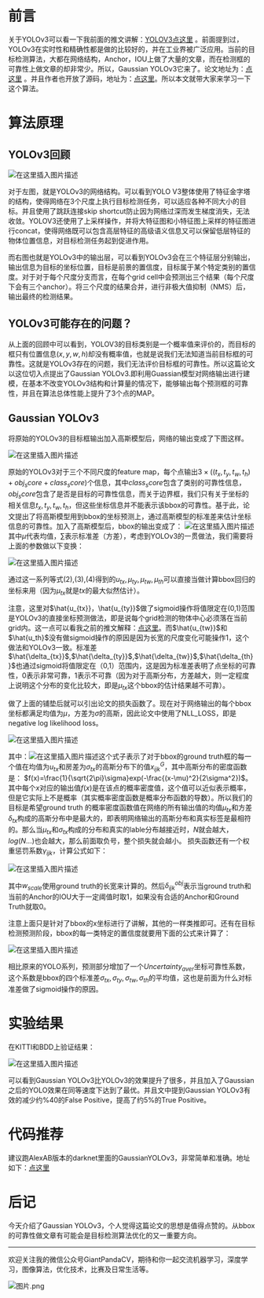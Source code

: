 # 前言
关于YOLOv3可以看一下我前面的推文讲解：[YOLOV3点这里](https://mp.weixin.qq.com/s/Rgw4mgwaYpQ00WAI26uiiw) 。前面提到过，YOLOv3在实时性和精确性都是做的比较好的，并在工业界被广泛应用。当前的目标检测算法，大都在网络结构，Anchor，IOU上做了大量的文章，而在检测框的可靠性上做文章的却非常少。所以，Gaussian YOLOv3它来了。论文地址为：[点这里](https://arxiv.org/abs/1904.04620) 。并且作者也开放了源码，地址为：[点这里](https://github.com/jwchoi384/Gaussian_YOLOv3)。所以本文就带大家来学习一下这个算法。
# 算法原理
## YOLOv3回顾

![在这里插入图片描述](https://img-blog.csdnimg.cn/20191207201619999.png?x-oss-process=image/watermark,type_ZmFuZ3poZW5naGVpdGk,shadow_10,text_aHR0cHM6Ly9ibG9nLmNzZG4ubmV0L2p1c3Rfc29ydA==,size_16,color_FFFFFF,t_70)

对于左图，就是YOLOv3的网络结构。可以看到YOLO V3整体使用了特征金字塔的结构，使得网络在3个尺度上执行目标检测任务，可以适应各种不同大小的目标。并且使用了跳跃连接skip shortcut防止因为网络过深而发生梯度消失，无法收敛。YOLOV3还使用了上采样操作，并将大特征图和小特征图上采样的特征图进行concat，使得网络既可以包含高层特征的高级语义信息又可以保留低层特征的物体位置信息，对目标检测任务起到促进作用。

而右图也就是YOLOv3中的输出层，可以看到YOLOv3会在三个特征层分别输出，输出信息为目标的坐标位置，目标是前景的置信度，目标属于某个特定类别的置信度。对于对于每个尺度分支而言，在每个grid cell中会预测出三个结果（每个尺度下会有三个anchor）。将三个尺度的结果合并，进行非极大值抑制（NMS）后，输出最终的检测结果。

## YOLOv3可能存在的问题？
从上面的回顾中可以看到，YOLOV3的目标类别是一个概率值来评价的，而目标的框只有位置信息$(x,y,w,h)$却没有概率值，也就是说我们无法知道当前目标框的可靠性。这就是YOLOv3存在的问题，我们无法评价目标框的可靠性。所以这篇论文以这位切入点提出了Gaussian YOLOv3.即利用Guassian模型对网络输出进行建模，在基本不改变YOLOv3结构和计算量的情况下，能够输出每个预测框的可靠性，并且在算法总体性能上提升了3个点的MAP。

## Gaussian YOLOv3
将原始的YOLOv3的目标框输出加入高斯模型后，网络的输出变成了下图这样。

![在这里插入图片描述](https://img-blog.csdnimg.cn/20191207221330873.png?x-oss-process=image/watermark,type_ZmFuZ3poZW5naGVpdGk,shadow_10,text_aHR0cHM6Ly9ibG9nLmNzZG4ubmV0L2p1c3Rfc29ydA==,size_16,color_FFFFFF,t_70)

原始的YOLOv3对于三个不同尺度的feature map，每个点输出$3\times ((t_x, t_y, t_w, t_h) + obj_score + class_score)$个信息，其中$class_score$包含了类别的可靠性信息，$obj_score$包含了是否是目标的可靠性信息，而关于边界框，我们只有关于坐标的相关信息$t_x,t_y,t_w,t_h$，但这些坐标信息并不能表示该bbox的可靠性。基于此，论文提出了将高斯模型用到bbox的坐标预测上，通过高斯模型的标准差来估计坐标信息的可靠性。加入了高斯模型后，bbox的输出变成了：
![在这里插入图片描述](https://img-blog.csdnimg.cn/20191208141229743.png)其中$\mu$代表均值，$\sum$表示标准差（方差），考虑到YOLOv3的一贯做法，我们需要将上面的参数做以下变换：

![在这里插入图片描述](https://img-blog.csdnimg.cn/20191208141519710.png?x-oss-process=image/watermark,type_ZmFuZ3poZW5naGVpdGk,shadow_10,text_aHR0cHM6Ly9ibG9nLmNzZG4ubmV0L2p1c3Rfc29ydA==,size_16,color_FFFFFF,t_70)

通过这一系列等式(2),(3),(4)得到的$u_{tx},\mu_{ty},\mu_{tw},\mu_{th}$可以直接当做计算bbox回归的坐标来用（因为$\mu_{tx}$就是$tx$的最大似然估计）。

注意，这里对$\hat{u_{tx}}，\hat{u_{ty}}$做了sigmoid操作将值限定在(0,1)范围是YOLOv3的直接坐标预测做法，即是说每个grid检测的物体中心必须落在当前grid内。这一点可以看我之前的推文解释：[点这里](https://mp.weixin.qq.com/s/UHSHdGL3GucmUozglmZESw)。而$\hat{u_{tw}}$和$\hat{u_th}$没有做sigmoid操作的原因是因为长宽的尺度变化可能操作1，这个做法和YOLOv3一致。标准差$\hat{\delta_{tx}}$,$\hat{\delta_{ty}}$,$\hat{\delta_{tw}}$,$\hat{\delta_{th}}$也通过sigmoid将值限定在（0,1）范围内，这是因为标准差表明了点坐标的可靠性，0表示非常可靠，1表示不可靠（因为对于高斯分布，方差越大，则一定程度上说明这个分布的变化比较大，即是$\mu_{tx}$这个bbox的估计结果越不可靠）。

做了上面的铺垫后就可以引出论文的损失函数了。现在对于网络输出的每个bbox坐标都满足均值为$\mu$，方差为$\sigma$的高斯，因此论文中使用了NLL_LOSS，即是negative log likelihood loss。

![在这里插入图片描述](https://img-blog.csdnimg.cn/20191208142346276.png)

其中：![在这里插入图片描述](https://img-blog.csdnimg.cn/20191208142558205.png)这个式子表示了对于bbox的ground truth框的每一个值在均值为$u_{tx}$和房差为$\sigma_{tx}$的高斯分布下的值$x_{ijk}^G$，其中高斯分布的密度函数是：
$f(x)=\frac{1}{\sqrt{2\pi}\sigma}exp(-\frac{(x-\mu)^2}{2\sigma^2})$。其中每个$x$对应的输出值$f(x)$是在该点的概率密度值，这个值可以近似表示概率，但是它实际上不是概率（其实概率密度函数是概率分布函数的导数）。所以我们的目标是希望ground truth 的概率密度函数值在网络的所有输出值的均值$\mu_{tx}$和方差$\delta_{tx}$构成的高斯分布中是最大的，即表明网络输出的高斯分布和真实标签是最相符的。那么当$\mu_{tx}$和$\sigma_{tx}$构成的分布和真实的lable分布越接近时，$N$就会越大，$log(N...)$也会越大，那么前面取负号，整个损失就会越小。
损失函数还有一个权重惩罚系数$\gamma_{ijk}$，计算公式如下：

![在这里插入图片描述](https://img-blog.csdnimg.cn/20191208145122568.png)

其中$w_{scale}$使用ground truth的长宽来计算的。然后$\delta_{ijk}^{obj}$表示当ground truth和当前的Anchor的IOU大于一定阈值时取1，如果没有合适的Anchor和Ground Truth就取0。

注意上面只是针对了bbox的x坐标进行了讲解，其他的一样类推即可。还有在目标检测预测阶段，bbox的每一类特定的置信度就要用下面的公式来计算了：

![在这里插入图片描述](https://img-blog.csdnimg.cn/20191208145020680.png)

相比原来的YOLO系列，预测部分增加了一个$Uncertainty_{aver}$坐标可靠性系数，这个系数是bbox的四个标准差$\sigma_{tx},\sigma_{ty},\sigma_{tw},\sigma_{th}$的平均值，这也是前面为什么对标准差做了sigmoid操作的原因。

# 实验结果
在KITTI和BDD上验证结果：

![在这里插入图片描述](https://img-blog.csdnimg.cn/20191208150425390.png?x-oss-process=image/watermark,type_ZmFuZ3poZW5naGVpdGk,shadow_10,text_aHR0cHM6Ly9ibG9nLmNzZG4ubmV0L2p1c3Rfc29ydA==,size_16,color_FFFFFF,t_70)

可以看到Gaussian YOLOv3比YOLOv3的效果提升了很多，并且加入了Gaussian之后的YOLO效果在同等速度下达到了最优。并且文中提到Gaussian YOLOv3有效的减少约%40的False Positive，提高了约5%的True Positive。

# 代码推荐
建议跑AlexAB版本的darknet里面的GaussianYOLOv3，非常简单和准确。地址如下：[点这里](https://github.com/AlexeyAB/darknet/blob/master/cfg/Gaussian_yolov3_BDD.cfg)
# 后记
今天介绍了Gaussian YOLOv3，个人觉得这篇论文的思想是值得点赞的。从bbox的可靠性做文章有可能会是目标检测算法优化的又一重要方向。

---------------------------------------------------------------------------

欢迎关注我的微信公众号GiantPandaCV，期待和你一起交流机器学习，深度学习，图像算法，优化技术，比赛及日常生活等。

![图片.png](https://imgconvert.csdnimg.cn/aHR0cHM6Ly91cGxvYWQtaW1hZ2VzLmppYW5zaHUuaW8vdXBsb2FkX2ltYWdlcy8xOTIzNzExNS01M2E3NWVmOTQ2YjA0OTE3LnBuZw?x-oss-process=image/format,png)